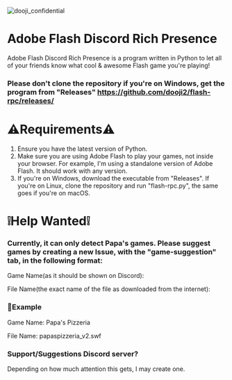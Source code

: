 ![dooji_confidential](https://github.com/dooji2/flash-rpc/assets/52493784/7618ce00-7977-4c68-93d1-89d59d8cf0af)
# Adobe Flash Discord Rich Presence

Adobe Flash Discord Rich Presence is a program written in Python to let all of your friends know what cool & awesome Flash game you're playing!

### Please don't clone the repository if you're on Windows, get the program from "Releases" https://github.com/dooji2/flash-rpc/releases/

# ⚠️Requirements⚠️

1. Ensure you have the latest version of Python. 
2. Make sure you are using Adobe Flash to play your games, not inside your browser. For example, I'm using a standalone version of Adobe Flash. It should work with any version.
3. If you're on Windows, download the executable from "Releases". If you're on Linux, clone the repository and run "flash-rpc.py", the same goes if you're on macOS.

# ❕Help Wanted❕

### Currently, it can only detect Papa's games. Please suggest games by creating a new Issue, with the "game-suggestion" tab, in the following format:

Game Name(as it should be shown on Discord):

File Name(the exact name of the file as downloaded from the internet):

### 🌟Example

Game Name: Papa's Pizzeria

File Name: papaspizzeria_v2.swf

### Support/Suggestions Discord server?

Depending on how much attention this gets, I may create one.
